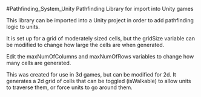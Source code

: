 #Pathfinding_System_Unity
Pathfinding Library for import into Unity games

This library can be imported into a Unity project in order to add pathfinding logic to units.

It is set up for a grid of moderately sized cells, but the gridSize variable can be modified to change how large the cells are when generated.

Edit the maxNumOfColumns and maxNumOfRows variables to change how many cells are generated.

This was created for use in 3d games, but can be modified for 2d. It generates a 2d grid of cells that can be toggled (isWalkable) to allow units to traverse them, or force units to go around them.
